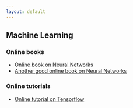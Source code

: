 ```yaml
---
layout: default
---
```


## Machine Learning

### Online books
- [Online book on Neural Networks](http://neuralnetworksanddeeplearning.com/)
- [Another good online book on Neural Networks](http://karpathy.github.io/neuralnets/)

### Online tutorials
- [Online tutorial on Tensorflow ](http://neuralnetworksanddeeplearning.com/)


